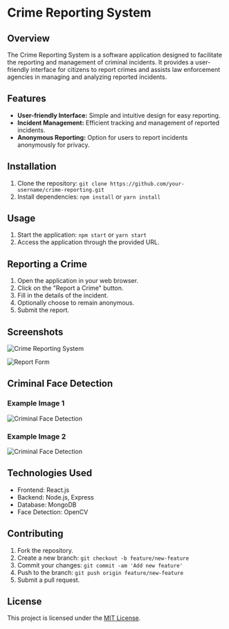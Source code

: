 # Crime Reporting System

## Overview

The Crime Reporting System is a software application designed to facilitate the reporting and management of criminal incidents. It provides a user-friendly interface for citizens to report crimes and assists law enforcement agencies in managing and analyzing reported incidents.

## Features

- **User-friendly Interface:** Simple and intuitive design for easy reporting.
- **Incident Management:** Efficient tracking and management of reported incidents.
- **Anonymous Reporting:** Option for users to report incidents anonymously for privacy.

## Installation

1. Clone the repository: `git clone https://github.com/your-username/crime-reporting.git`
2. Install dependencies: `npm install` or `yarn install`

## Usage

1. Start the application: `npm start` or `yarn start`
2. Access the application through the provided URL.

## Reporting a Crime

1. Open the application in your web browser.
2. Click on the "Report a Crime" button.
3. Fill in the details of the incident.
4. Optionally choose to remain anonymous.
5. Submit the report.

## Screenshots

![Crime Reporting System](screenshots/dashboard.png)

![Report Form](screenshots/report-form.png)

## Criminal Face Detection

### Example Image 1
![Criminal Face Detection](screenshots/face-detection-1.png)

### Example Image 2
![Criminal Face Detection](screenshots/face-detection-2.png)

## Technologies Used

- Frontend: React.js
- Backend: Node.js, Express
- Database: MongoDB
- Face Detection: OpenCV

## Contributing

1. Fork the repository.
2. Create a new branch: `git checkout -b feature/new-feature`
3. Commit your changes: `git commit -am 'Add new feature'`
4. Push to the branch: `git push origin feature/new-feature`
5. Submit a pull request.

## License

This project is licensed under the [MIT License](LICENSE).
